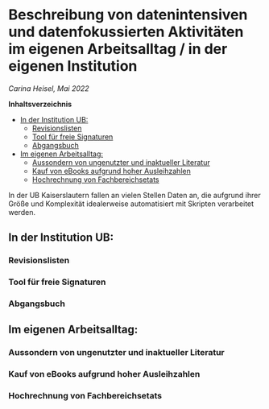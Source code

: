 # Beschreibung von datenintensiven und datenfokussierten Aktivitäten im eigenen Arbeitsalltag / in der eigenen Institution

*Carina Heisel, Mai 2022*

**Inhaltsverzeichnis**
- [In der Institution UB:](#in-der-institution-ub)
	- [Revisionslisten](#revisionslisten)
	- [Tool für freie Signaturen](#tool-für-freie-signaturen)
	- [Abgangsbuch](#abgangsbuch)
- [Im eigenen Arbeitsalltag:](#im-eigenen-arbeitsalltag)
	- [Aussondern von ungenutzter und inaktueller Literatur](#aussondern-von-ungenutzter-und-inaktueller-literatur)
	- [Kauf von eBooks aufgrund hoher Ausleihzahlen](#kauf-von-ebooks-aufgrund-hoher-ausleihzahlen)
	- [Hochrechnung von Fachbereichsetats](#hochrechnung-von-fachbereichsetats)

In der UB Kaiserslautern fallen an vielen Stellen Daten an, die aufgrund ihrer Größe und Komplexität idealerweise automatisiert mit Skripten verarbeitet werden.

## In der Institution UB:

### Revisionslisten

### Tool für freie Signaturen

### Abgangsbuch

## Im eigenen Arbeitsalltag:

### Aussondern von ungenutzter und inaktueller Literatur

### Kauf von eBooks aufgrund hoher Ausleihzahlen

### Hochrechnung von Fachbereichsetats

